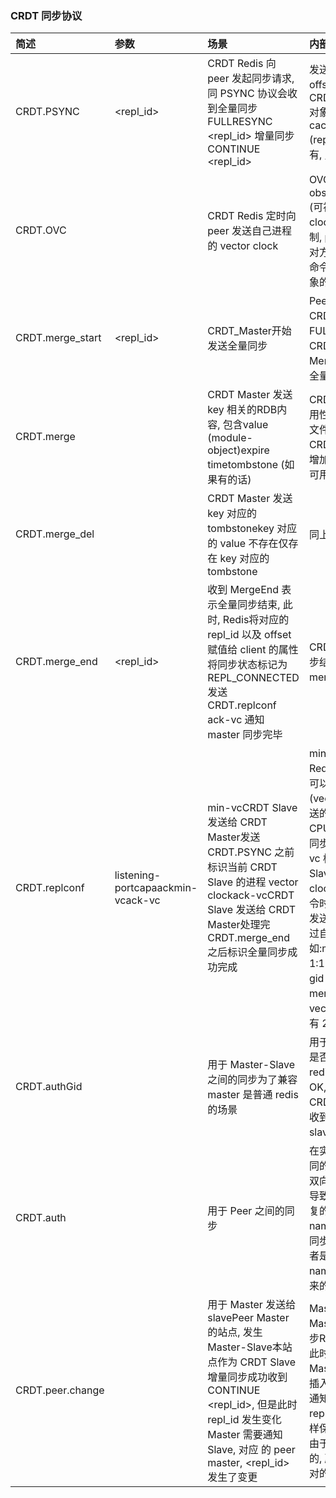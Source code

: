 ### CRDT 同步协议

| 简述             | 参数                                    | 场景                                                         | 内部机制说明                                                 |
| :--------------- | :-------------------------------------- | :----------------------------------------------------------- | :----------------------------------------------------------- |
| CRDT.PSYNC       | <repl_id>  <offset>                     | CRDT Redis 向 peer 发起同步请求, 同 PSYNC 协议会收到全量同步 FULLRESYNC <repl_id> <offset>增量同步 CONTINUE <repl_id> | 发送出去的 repl_id, offset 来源来自 CRDT_Master_Instance 对象中, hold 的 cached_master (repl_id, reploff)如果没有, 则发送 ? -1接收到 |
| CRDT.OVC         | <gid> <vector-clock>                    | CRDT Redis 定时向 peer 发送自己进程的 vector clock           | OVC 的含义是 observed vector clock (可被观测的 vector clock)用于内部的 gc 机制, peer 之间通过接收对方发来的 CRDT.OVC 命令, 计算可以被 GC 对象的最小 vector clock |
| CRDT.merge_start | <gid> <vector-clock> <repl_id>          | CRDT_Master开始发送全量同步                                  | Peer之间全量同步, 下游 CRDT_SLAVE 接收到 FULLRESYNC 之后上游 CRDT_MASTER 从 Merge_start 开始, 标识全量同步开始 |
| CRDT.merge       | <gid> <key> <RDB-based-val>             | CRDT Master 发送key 相关的RDB内容, 包含value (module-object)expire timetombstone (如果有的话) | CRDT Redis 为了保证可用性, 将全量同步从 RDB 文件的方式, 转换为多个 CRDT.Merge 命令从而增加客户端访问 redis 的可用时间 |
| CRDT.merge_del   | <gid> <key> <RDB-based-val>             | CRDT Master 发送 key 对应的 tombstonekey 对应的 value 不存在仅存在 key 对应的 tombstone | 同上                                                         |
| CRDT.merge_end   | <gid> <vector-clock> <repl_id> <offset> | 收到 MergeEnd 表示全量同步结束, 此时, Redis将对应的 repl_id 以及 offset 赋值给 client 的属性将同步状态标记为 REPL_CONNECTED发送 CRDT.replconf ack-vc 通知 master 同步完毕 | CRDT Master 在全量同步结束的情况下发送 merge_end 标识        |
| CRDT.replconf    | listening-portcapaackmin-vcack-vc       | min-vcCRDT Slave 发送给 CRDT Master发送 CRDT.PSYNC 之前标识当前 CRDT Slave 的进程 vector clockack-vcCRDT Slave 发送给 CRDT Master处理完 CRDT.merge_end 之后标识全量同步成功完成 | min-vc 的机制:CRDT-Redis 之间的全量同步, 可以根据逻辑时钟(vector-clock)减少发送的数量, 从而达到减少 CPU/网络 资源加快全量同步时间的目的, min-vc 标识了下游 CRDT Slave 的进程 vector clock在发送 merge 命令时, CRDT Master 只发送满足 min-vc 中, 超过自身 clock 的数据例如:min-vc 是 1:120;2:100本节点的 gid 是 2则发送的 merge 命令, 只包含值的 vector-clock 对应 gid 有 2, 且 >= 100 的值 |
| CRDT.authGid     | <gid>                                   | 用于 Master-Slave 之间的同步为了兼容 master 是普通 redis 的场景 | 用于确认 Master-Slave 是否是 CRDT 的 redisslave 收到回复 OK, 则认为 master 是 CRDT 的 redismaster 收到该命令, 则认为 slave 是 CRDT 的 redis |
| CRDT.auth        | <namespace> <gid>                       | 用于 Peer 之间的同步                                         | 在实践中, 为了防止有不同的 IDC 之间的 redis, 双向同步关系搭建错误导致的数据错误, 无法修复的问题, 增加了namespace 的概念双向同步过程中, 需要校验两者是否对齐自身的 namespacepeer 发送过来的 namespace |
| CRDT.peer.change | <gid> <repl-id>                         | 用于 Master 发送给 slavePeer Master 的站点, 发生Master-Slave本站点作为 CRDT Slave 增量同步成功收到 CONTINUE <repl_id>, 但是此时 repl_id 发生变化Master 需要通知 Slave, 对应 <gid> 的 peer master, <repl_id> 发生了变更 | Master-Slave 切换Master-Master 增量同步Replication-ID 变化此时, Master 向 Master-Slave 的流中, 插入这样一条命令, 用来通知 slavepeer replication-id 的变化这样保证了状态的一致性由于是append 到流里面的, 所以, 状态和数据是对的上的 |